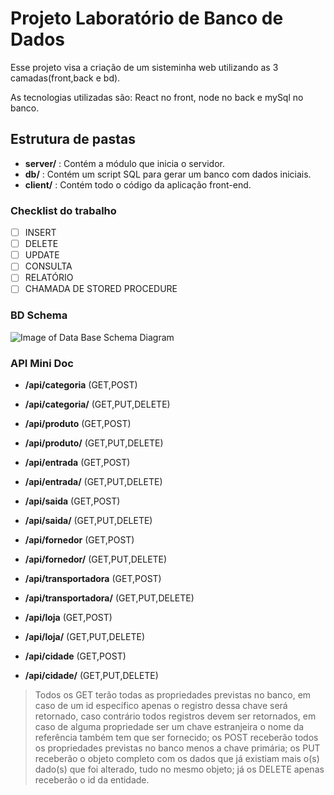 # Projeto Laboratório de Banco de Dados

Esse projeto visa a criação de um sisteminha web utilizando as 3 camadas(front,back e bd).

As tecnologias utilizadas são: React no front, node no back e mySql no banco.

## Estrutura de pastas
* **server/** : Contém a módulo que inicia o servidor.
* **db/** : Contém um script SQL para gerar um banco com dados iniciais.
* **client/** : Contém todo o código da aplicação front-end.

### Checklist do trabalho 

- [ ] INSERT
- [ ] DELETE
- [ ] UPDATE
- [ ] CONSULTA
- [ ] RELATÓRIO
- [ ] CHAMADA DE STORED PROCEDURE

### BD Schema
![Image of Data Base Schema Diagram](https://raw.githubusercontent.com/thiago-hs/labBD_proj/master/SCHEMA.png)


### API Mini Doc

* **/api/categoria** (GET,POST)
* **/api/categoria/<id>** (GET,PUT,DELETE)

* **/api/produto** (GET,POST)
* **/api/produto/<id>** (GET,PUT,DELETE)

* **/api/entrada** (GET,POST)
* **/api/entrada/<id>** (GET,PUT,DELETE)

* **/api/saida** (GET,POST)
* **/api/saida/<id>** (GET,PUT,DELETE)

* **/api/fornedor** (GET,POST)
* **/api/fornedor/<id>** (GET,PUT,DELETE)

* **/api/transportadora** (GET,POST)
* **/api/transportadora/<id>** (GET,PUT,DELETE)

* **/api/loja** (GET,POST)
* **/api/loja/<id>** (GET,PUT,DELETE)

* **/api/cidade** (GET,POST)
* **/api/cidade/<id>** (GET,PUT,DELETE)

> Todos os GET terão todas as propriedades previstas no banco, em caso de um id específico apenas o registro dessa chave será retornado, caso contrário todos registros devem ser retornados, em caso de alguma propriedade ser um chave estranjeira o nome da referência também tem que ser fornecido; os POST receberão todos os propriedades previstas no banco menos a chave primária; os PUT receberão o objeto completo com os dados que já existiam mais o(s) dado(s) que foi alterado, tudo no mesmo objeto; já os DELETE apenas receberão o id da entidade.
